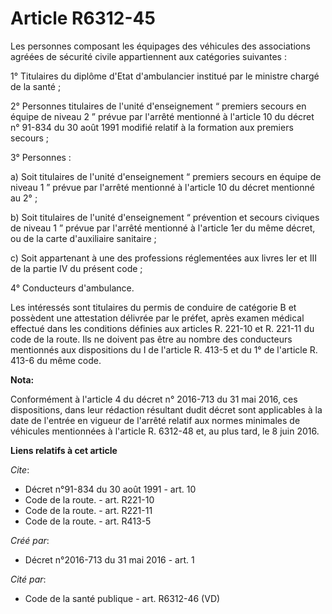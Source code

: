 # Article R6312-45

Les personnes composant les équipages des véhicules des associations agréées de sécurité civile appartiennent aux catégories
suivantes : 

1° Titulaires du diplôme d'Etat d'ambulancier institué par le ministre chargé de la santé ; 

2° Personnes titulaires de l'unité d'enseignement “ premiers secours en équipe de niveau 2 ” prévue par l'arrêté mentionné à
l'article 10 du décret n° 91-834 du 30 août 1991 modifié relatif à la formation aux premiers secours ; 

3° Personnes : 

a) Soit titulaires de l'unité d'enseignement “ premiers secours en équipe de niveau 1 ” prévue par l'arrêté mentionné à
l'article 10 du décret mentionné au 2° ; 

b) Soit titulaires de l'unité d'enseignement “ prévention et secours civiques de niveau 1 ” prévue par l'arrêté mentionné à
l'article 1er du même décret, ou de la carte d'auxiliaire sanitaire ; 

c) Soit appartenant à une des professions réglementées aux livres Ier et III de la partie IV du présent code ; 

4° Conducteurs d'ambulance. 

Les intéressés sont titulaires du permis de conduire de catégorie B et possèdent une attestation délivrée par le préfet,
après examen médical effectué dans les conditions définies aux articles R. 221-10 et R. 221-11 du code de la route. Ils ne
doivent pas être au nombre des conducteurs mentionnés aux dispositions du I de l'article R. 413-5 et du 1° de l'article R.
413-6 du même code.

**Nota:**

Conformément à l'article 4 du décret n° 2016-713 du 31 mai 2016, ces dispositions, dans leur rédaction résultant dudit décret
sont applicables à la date de l'entrée en vigueur de l'arrêté relatif aux normes minimales de véhicules mentionnées à
l'article R. 6312-48 et, au plus tard, le 8 juin 2016.

**Liens relatifs à cet article**

_Cite_:

  - Décret n°91-834 du 30 août 1991 - art. 10
  - Code de la route. - art. R221-10
  - Code de la route. - art. R221-11
  - Code de la route. - art. R413-5

_Créé par_:

  - Décret n°2016-713 du 31 mai 2016 - art. 1

_Cité par_:

  - Code de la santé publique - art. R6312-46 (VD)
